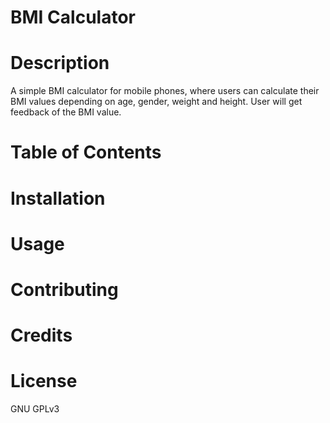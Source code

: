 # BMI Calculator

# Description
A simple BMI calculator for mobile phones, where users can calculate their BMI values depending on age, gender, weight and height. User will get feedback of the BMI value. 

# Table of Contents

# Installation

# Usage 

# Contributing

# Credits

# License

GNU GPLv3

